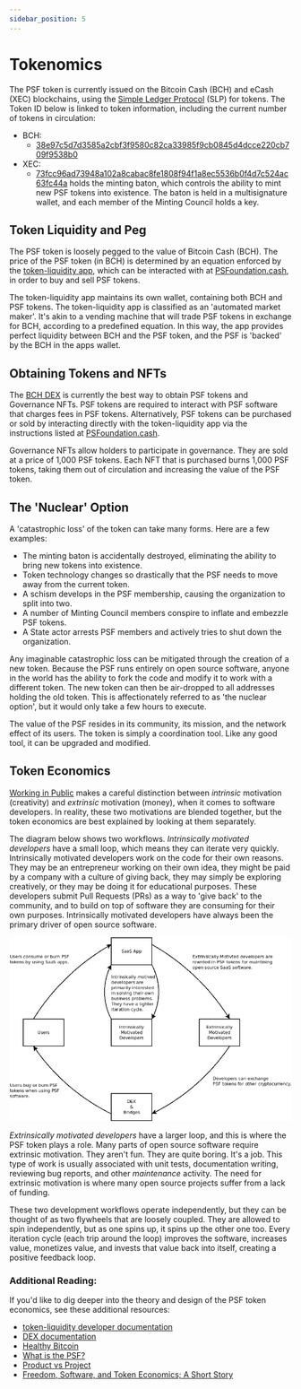 ```yaml
---
sidebar_position: 5
---
```


# Tokenomics

The PSF token is currently issued on the Bitcoin Cash (BCH) and eCash (XEC) blockchains, using the [Simple Ledger Protocol](https://reference.cash/protocol/slp) (SLP) for tokens. The Token ID below is linked to token information, including the current number of tokens in circulation:

- BCH:
  - [38e97c5d7d3585a2cbf3f9580c82ca33985f9cb0845d4dcce220cb709f9538b0](https://token.fullstack.cash/?tokenid=38e97c5d7d3585a2cbf3f9580c82ca33985f9cb0845d4dcce220cb709f9538b0)
- XEC:
  - [73fcc96ad73948a102a8cabac8fe1808f94f1a8ec5536b0f4d7c524ac63fc44a](https://explorer.be.cash/tx/73fcc96ad73948a102a8cabac8fe1808f94f1a8ec5536b0f4d7c524ac63fc44a)
holds the minting baton, which controls the ability to mint new PSF tokens into existence. The baton is held in a multisignature wallet, and each member of the Minting Council holds a key.

## Token Liquidity and Peg

The PSF token is loosely pegged to the value of Bitcoin Cash (BCH). The price of the PSF token (in BCH) is determined by an equation enforced by the [token-liquidity app](https://github.com/Permissionless-Software-Foundation/token-liquidity), which can be interacted with at [PSFoundation.cash](https://psfoundation.cash), in order to buy and sell PSF tokens.

The token-liquidity app maintains its own wallet, containing both BCH and PSF tokens. The token-liquidity app is classified as an 'automated market maker'. It's akin to a vending machine that will trade PSF tokens in exchange for BCH, according to a predefined equation. In this way, the app provides perfect liquidity between BCH and the PSF token, and the PSF is 'backed' by the BCH in the apps wallet.

## Obtaining Tokens and NFTs

The [BCH DEX](https://dex.fullstack.cash) is currently the best way to obtain PSF tokens and Governance NFTs. PSF tokens are required to interact with PSF software that charges fees in PSF tokens. Alternatively, PSF tokens can be purchased or sold by interacting directly with the token-liquidity app via the instructions listed at [PSFoundation.cash](https://psfoundation.cash).

Governance NFTs allow holders to participate in governance. They are sold at a price of 1,000 PSF tokens. Each NFT that is purchased burns 1,000 PSF tokens, taking them out of circulation and increasing the value of the PSF token.

## The 'Nuclear' Option

A 'catastrophic loss' of the token can take many forms. Here are a few examples:
- The minting baton is accidentally destroyed, eliminating the ability to bring new tokens into existence.
- Token technology changes so drastically that the PSF needs to move away from the current token.
- A schism develops in the PSF membership, causing the organization to split into two.
- A number of Minting Council members conspire to inflate and embezzle PSF tokens.
- A State actor arrests PSF members and actively tries to shut down the organization.

Any imaginable catastrophic loss can be mitigated through the creation of a new token. Because the PSF runs entirely on open source software, anyone in the world has the ability to fork the code and modify it to work with a different token. The new token can then be air-dropped to all addresses holding the old token. This is affectionately referred to as 'the nuclear option', but it would only take a few hours to execute.

The value of the PSF resides in its community, its mission, and the network effect of its users. The token is simply a coordination tool. Like any good tool, it can be upgraded and modified.

## Token Economics

[Working in Public](https://amzn.to/3MvMXm1) makes a careful distinction between *intrinsic* motivation (creativity) and *extrinsic* motivation (money), when it comes to software developers. In reality, these two motivations are blended together, but the token economics are best explained by looking at them separately.

The diagram below shows two workflows. *Intrinsically motivated developers* have a small loop, which means they can iterate very quickly. Intrinsically motivated developers work on the code for their own reasons. They may be an entrepreneur working on their own idea, they might be paid by a company with a culture of giving back, they may simply be exploring creatively, or they may be doing it for educational purposes. These developers submit Pull Requests (PRs) as a way to 'give back' to the community, and to build on top of software they are consuming for their own purposes. Intrinsically motivated developers have always been the primary driver of open source software.

![Token Economic Loop](./img/token-loop.png)

*Extrinsically motivated developers* have a larger loop, and this is where the PSF token plays a role. Many parts of open source software require extrinsic motivation. They aren't fun. They are quite boring. It's a job. This type of work is usually associated with unit tests, documentation writing, reviewing bug reports, and other *maintenance* activity. The need for extrinsic motivation is where many open source projects suffer from a lack of funding.

These two development workflows operate independently, but they can be thought of as two flywheels that are loosely coupled. They are allowed to spin independently, but as one spins up, it spins up the other one too. Every iteration cycle (each trip around the loop) improves the software, increases value, monetizes value, and invests that value back into itself, creating a positive feedback loop.

### Additional Reading:
If you'd like to dig deeper into the theory and design of the PSF token economics, see these additional resources:

- [token-liquidity developer documentation](https://github.com/Permissionless-Software-Foundation/token-liquidity/tree/master/docs)
- [DEX documentation](https://bch-dex-docs.fullstack.cash/)
- [Healthy Bitcoin](https://psfoundation.cash/blog/healthy-bitcoin)
- [What is the PSF?](https://christroutner.github.io/trouts-blog/blog/what-is-psf)
- [Product vs Project](https://christroutner.github.io/trouts-blog/blog/product-vs-project)
- [Freedom, Software, and Token Economics; A Short Story](https://christroutner.github.io/trouts-blog/blog/freedom-software-token-economic-short-story)
